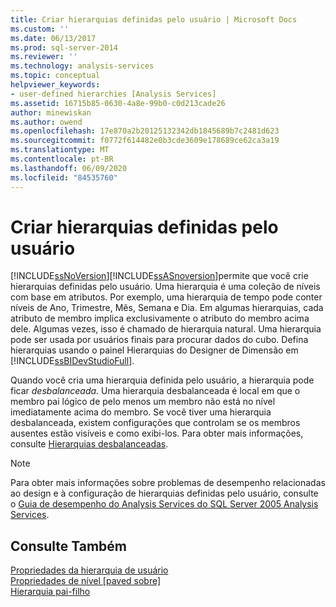 ```yaml
---
title: Criar hierarquias definidas pelo usuário | Microsoft Docs
ms.custom: ''
ms.date: 06/13/2017
ms.prod: sql-server-2014
ms.reviewer: ''
ms.technology: analysis-services
ms.topic: conceptual
helpviewer_keywords:
- user-defined hierarchies [Analysis Services]
ms.assetid: 16715b85-0630-4a8e-99b0-c0d213cade26
author: minewiskan
ms.author: owend
ms.openlocfilehash: 17e870a2b20125132342db1845689b7c2481d623
ms.sourcegitcommit: f0772f614482e0b3cde3609e178689ce62ca3a19
ms.translationtype: MT
ms.contentlocale: pt-BR
ms.lasthandoff: 06/09/2020
ms.locfileid: "84535760"
---
```

# <a name="create-user-defined-hierarchies"></a>Criar hierarquias definidas pelo usuário
  [!INCLUDE[ssNoVersion](../../includes/ssnoversion-md.md)][!INCLUDE[ssASnoversion](../../includes/ssasnoversion-md.md)]permite que você crie hierarquias definidas pelo usuário. Uma hierarquia é uma coleção de níveis com base em atributos. Por exemplo, uma hierarquia de tempo pode conter níveis de Ano, Trimestre, Mês, Semana e Dia. Em algumas hierarquias, cada atributo de membro implica exclusivamente o atributo do membro acima dele. Algumas vezes, isso é chamado de hierarquia natural. Uma hierarquia pode ser usada por usuários finais para procurar dados do cubo. Defina hierarquias usando o painel Hierarquias do Designer de Dimensão em [!INCLUDE[ssBIDevStudioFull](../../includes/ssbidevstudiofull-md.md)].  
  
 Quando você cria uma hierarquia definida pelo usuário, a hierarquia pode ficar *desbalanceada*. Uma hierarquia desbalanceada é local em que o membro pai lógico de pelo menos um membro não está no nível imediatamente acima do membro. Se você tiver uma hierarquia desbalanceada, existem configurações que controlam se os membros ausentes estão visíveis e como exibi-los. Para obter mais informações, consulte [Hierarquias desbalanceadas](user-defined-hierarchies-ragged-hierarchies.md).  
  
> [!NOTE]  
>  Para obter mais informações sobre problemas de desempenho relacionadas ao design e à configuração de hierarquias definidas pelo usuário, consulte o [Guia de desempenho do Analysis Services do SQL Server 2005 Analysis Services](https://docsbay.net/Microsoft-SQL-Server-2005-Analysis-Services-Performance-Guide).  
  
## <a name="see-also"></a>Consulte Também  
 [Propriedades da hierarquia de usuário](../multidimensional-models-olap-logical-dimension-objects/user-hierarchies-properties.md)   
 [Propriedades de nível &#91;paved sobre&#93;](../multidimensional-models-olap-logical-dimension-objects/user-hierarchies-level-properties.md)   
 [Hierarquia pai-filho](parent-child-dimension.md)  
  
  

